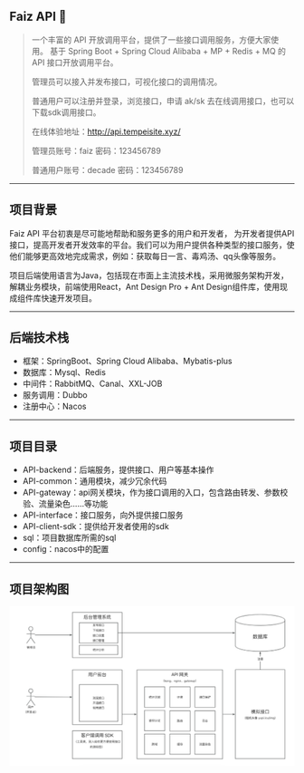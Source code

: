 ## Faiz API 🌈
> 一个丰富的 API 开放调用平台，提供了一些接口调用服务，方便大家使用。
> 基于 Spring Boot + Spring Cloud Alibaba + MP + Redis + MQ 的 API 接口开放调用平台。
> 
> 管理员可以接入并发布接口，可视化接口的调用情况。
> 
> 普通用户可以注册并登录，浏览接口，申请 ak/sk 去在线调用接口，也可以下载sdk调用接口。
> 
> 在线体验地址：http://api.tempeisite.xyz/
> 
> 管理员账号：faiz 密码：123456789
> 
> 普通用户账号：decade 密码：123456789
---
## 项目背景
Faiz API 平台初衷是尽可能地帮助和服务更多的用户和开发者， 为开发者提供API接口，提高开发者开发效率的平台。我们可以为用户提供各种类型的接口服务，使他们能够更高效地完成需求，例如：获取每日一言、毒鸡汤、qq头像等服务。

项目后端使用语言为Java，包括现在市面上主流技术栈，采用微服务架构开发，解耦业务模块，前端使用React，Ant Design Pro + Ant Design组件库，使用现成组件库快速开发项目。

---
## 后端技术栈
- 框架：SpringBoot、Spring Cloud Alibaba、Mybatis-plus
- 数据库：Mysql、Redis
- 中间件：RabbitMQ、Canal、XXL-JOB
- 服务调用：Dubbo
- 注册中心：Nacos
---
## 项目目录
- API-backend：后端服务，提供接口、用户等基本操作
- API-common：通用模块，减少冗余代码
- API-gateway：api网关模块，作为接口调用的入口，包含路由转发、参数校验、流量染色......等功能
- API-interface：接口服务，向外提供接口服务
- API-client-sdk：提供给开发者使用的sdk
- sql：项目数据库所需的sql
- config：nacos中的配置
---
## 项目架构图
![img.png](config/img.png)